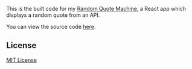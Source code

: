 This is the built code for my [Random Quote Machine](https://edkerforne.github.io/random-quote-machine/), a React app which displays a random quote from an API.

You can view the source code [here](https://github.com/edkerforne/random-quote-machine/tree/master).

## License

[MIT License](https://edkerforne.github.io/random-quote-machine/)
